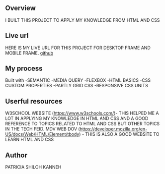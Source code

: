 ## Overview

I BUILT THIS PROJECT TO APPLY MY KNOWLEDGE FROM HTML AND CSS

## Live url

HERE IS MY LIVE URL FOR THIS PROJECT FOR DESKTOP FRAME AND MOBILE FRAME.
[github](https://pebbly12.github.io/Beginner-Portfolio-Page/)

## My process

Built with
-SEMANTIC
-MEDIA QUERY
-FLEXBOX
-HTML BASICS
-CSS CUSTOM PROPERTIES
-PARTLY GRID CSS
-RESPONSIVE CSS UNITS

## Userful resources

W3SCHOOL WEBSITE (https://www.w3schools.com/)- THIS HELPED ME A LOT IN APPLYING MY KNOWLEDGE IN HTML AND CSS AND A GOOD REFERENCE TO TOPICS RELATED TO HTML AND CSS BUT OTHER TOPICS IN THE TECH FEID. MDV WEB DOV (https://developer.mozilla.org/en-US/docs/Web/HTML/Element/tbody) - THIS IS ALSO A GOOD WEBSITE TO LEARN HTML AND CSS

## Author

PATRICIA SHILOH KANNEH
